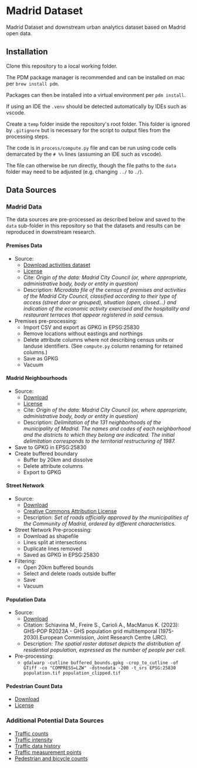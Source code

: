 # Madrid Dataset

Madrid Dataset and downstream urban analytics dataset based on Madrid open data.

## Installation

Clone this repository to a local working folder.

The PDM package manager is recommended and can be installed on mac per `brew install pdm`.

Packages can then be installed into a virtual environment per `pdm install`.

If using an IDE the `.venv` should be detected automatically by IDEs such as vscode.

Create a `temp` folder inside the repository's root folder. This folder is ignored by `.gitignore` but is necessary for the script to output files from the processing steps.

The code is in `process/compute.py` file and can be run using code cells demarcated by the `# %%` lines (assuming an IDE such as vscode).

The file can otherwise be run directly, though the file paths to the `data` folder may need to be adjusted (e.g. changing `../` to `./`).

## Data Sources

### Madrid Data

The data sources are pre-processed as described below and saved to the `data` sub-folder in this repository so that the datasets and results can be reproduced in downstream research.

#### Premises Data

- Source:
  - [Download activities dataset](https://datos.madrid.es/portal/site/egob/menuitem.c05c1f754a33a9fbe4b2e4b284f1a5a0/?vgnextoid=66665cde99be2410VgnVCM1000000b205a0aRCRD&vgnextchannel=374512b9ace9f310VgnVCM100000171f5a0aRCRD&vgnextfmt=default)
  - [License](https://datos.madrid.es/egob/catalogo/aviso-legal)
  - Cite: _Origin of the data: Madrid City Council (or, where appropriate, administrative body, body or entity in question)_
  - Description: _Microdata file of the census of premises and activities of the Madrid City Council, classified according to their type of access (street door or grouped), situation (open, closed...) and indication of the economic activity exercised and the hospitality and restaurant terraces that appear registered in said census._
- Premises pre-processing:
  - Import CSV and export as GPKG in EPSG:25830
  - Remove locations without eastings and northings
  - Delete attribute columns where not describing census units or landuse identifiers. (See `compute.py` column renaming for retained columns.)
  - Save as GPKG
  - Vacuum

#### Madrid Neighbourhoods

- Source:
  - [Download](https://datos.madrid.es/portal/site/egob/menuitem.c05c1f754a33a9fbe4b2e4b284f1a5a0/?vgnextoid=760e5eb0d73a7710VgnVCM2000001f4a900aRCRD&vgnextchannel=374512b9ace9f310VgnVCM100000171f5a0aRCRD&vgnextfmt=default)
  - [License](https://datos.madrid.es/egob/catalogo/aviso-legal)
  - Cite: _Origin of the data: Madrid City Council (or, where appropriate, administrative body, body or entity in question)_
  - Description: _Delimitation of the 131 neighborhoods of the municipality of Madrid. The names and codes of each neighborhood and the districts to which they belong are indicated. The initial delimitation corresponds to the territorial restructuring of 1987._
- Save to GPKG in EPSG:25830
- Create buffered boundary
  - Buffer by 20km and dissolve
  - Delete attribute columns
  - Export to GPKG

#### Street Network

- Source:
  - [Download](https://datos.comunidad.madrid/catalogo/dataset/spacm_callescm)
  - [Creative Commons Attribution License](https://creativecommons.org/licenses/by/4.0/legalcode.es)
  - Description: _Set of roads officially approved by the municipalities of the Community of Madrid, ordered by different characteristics._
- Street Network Pre-processing:
  - Download as shapefile
  - Lines split at intersections
  - Duplicate lines removed
  - Saved as GPKG in EPSG:25830
- Filtering:
  - Open 20km buffered bounds
  - Select and delete roads outside buffer
  - Save
  - Vacuum

#### Population Data

- Source:
  - [Download](https://ghsl.jrc.ec.europa.eu/download.php?ds=pop)
  - Citation: Schiavina M., Freire S., Carioli A., MacManus K. (2023): GHS-POP R2023A - GHS population grid multitemporal (1975-2030).European Commission, Joint Research Centre (JRC).
  - Description: _The spatial raster dataset depicts the distribution of residential population, expressed as the number of people per cell._
- Pre-processing:
  - `gdalwarp -cutline buffered_bounds.gpkg -crop_to_cutline -of GTiff -co "COMPRESS=LZW" -dstnodata -200 -t_srs EPSG:25830 population.tif population_clipped.tif`

#### Pedestrian Count Data

- [Download](https://datos.madrid.es/portal/site/egob/menuitem.c05c1f754a33a9fbe4b2e4b284f1a5a0/?vgnextoid=695cd64d6f9b9610VgnVCM1000001d4a900aRCRD&vgnextchannel=374512b9ace9f310VgnVCM100000171f5a0aRCRD&vgnextfmt=default)
- [License](https://datos.madrid.es/egob/catalogo/aviso-legal)

### Additional Potential Data Sources

- [Traffic counts](https://datos.madrid.es/sites/v/index.jsp?vgnextoid=fabbf3e1de124610VgnVCM2000001f4a900aRCRD&vgnextchannel=374512b9ace9f310VgnVCM100000171f5a0aRCRD)
- [Traffic intensity](https://datos.madrid.es/portal/site/egob/menuitem.c05c1f754a33a9fbe4b2e4b284f1a5a0/?vgnextoid=23d57fa19bfa7410VgnVCM2000000c205a0aRCRD&vgnextchannel=374512b9ace9f310VgnVCM100000171f5a0aRCRD)
- [Traffic data history](https://datos.madrid.es/portal/site/egob/menuitem.c05c1f754a33a9fbe4b2e4b284f1a5a0/?vgnextoid=33cb30c367e78410VgnVCM1000000b205a0aRCRD&vgnextchannel=374512b9ace9f310VgnVCM100000171f5a0aRCRD&vgnextfmt=default)
- [Traffic measurement points](https://datos.madrid.es/sites/v/index.jsp?vgnextoid=ee941ce6ba6d3410VgnVCM1000000b205a0aRCRD&vgnextchannel=374512b9ace9f310VgnVCM100000171f5a0aRCRD)
- [Pedestrian and bicycle counts](https://datos.madrid.es/sites/v/index.jsp?vgnextoid=d7d67271481e1610VgnVCM1000001d4a900aRCRD&vgnextchannel=374512b9ace9f310VgnVCM100000171f5a0aRCRD)
